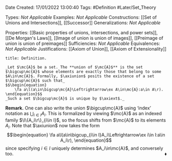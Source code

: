 <div class="topSpace"></div>

Date Created: 17/01/2022 13:00:40
Tags: #Definition #Later/Set_Theory

Types: _Not Applicable_
Examples: _Not Applicable_
Constructions: [[Set of Unions and Intersections]], [[Successor]]
Generalizations: _Not Applicable_

Properties: [[Basic properties of unions, intersections, and power sets]], [[De Morgan's Laws]], [[Image of union is union of images]], [[Preimage of union is union of preimages]]
Sufficiencies: _Not Applicable_
Equivalences: _Not Applicable_
Justifications: [[Axiom of Union]], [[Axiom of Extensionality]]

``` ad-Definition
title: Definition.

_Let $\mc{A}$ be a set. The **union of $\mc{A}$** is the set $\bigcup\mc{A}$ whose elements are exactly those that belong to some $A\in\mc{A}$. Formally, $\axiunion$ posits the existence of a set $\bigcup\mc{A}$ such that_
$$\begin{equation}
    \fa a\l(a\in\bigcup\mc{A}\Leftrightarrow\ex A\in\mc{A}:a\in A\r).
\end{equation}$$
_Such a set $\bigcup\mc{A}$ is unique by $\axiext$._

```

**Remark.** One can also write the union $\bigcup\mc{A}$ using $\textrm{`}$index$\textrm{'}$ notation as $\bigcup_{i\in I}A_i$. This is formalized by viewing $\mc{A}$ as an indexed family $\l\{A_i\r\}_{i\in I}$, so the focus shifts from $\mc{A}$ to its elements $A_i$. Note that $\axiunion$ now takes the form
$$\begin{equation}
    \fa a\l(a\in\bigcup_{i\in I}A_i\Leftrightarrow\ex i\in I:a\in A_i\r),
\end{equation}$$
since specifying $i\in I$ uniquely determines $A_i\in\mc{A}$, and conversely too.<span style="float:right;">$\blacklozenge$</span>
